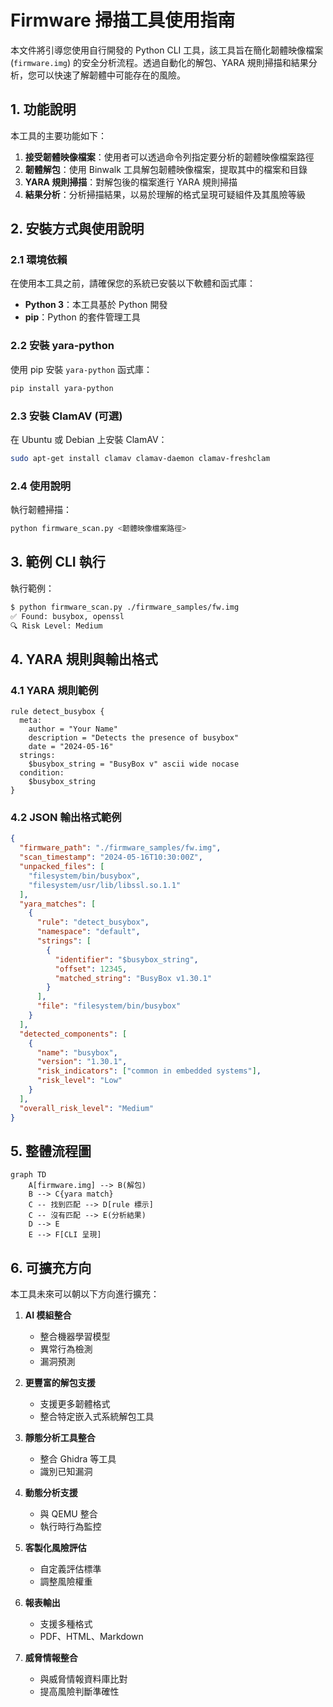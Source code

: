 # Firmware 掃描工具使用指南

本文件將引導您使用自行開發的 Python CLI 工具，該工具旨在簡化韌體映像檔案 (`firmware.img`) 的安全分析流程。透過自動化的解包、YARA 規則掃描和結果分析，您可以快速了解韌體中可能存在的風險。

## 1. 功能說明

本工具的主要功能如下：

1. **接受韌體映像檔案**：使用者可以透過命令列指定要分析的韌體映像檔案路徑
2. **韌體解包**：使用 Binwalk 工具解包韌體映像檔案，提取其中的檔案和目錄
3. **YARA 規則掃描**：對解包後的檔案進行 YARA 規則掃描
4. **結果分析**：分析掃描結果，以易於理解的格式呈現可疑組件及其風險等級

## 2. 安裝方式與使用說明

### 2.1 環境依賴

在使用本工具之前，請確保您的系統已安裝以下軟體和函式庫：

- **Python 3**：本工具基於 Python 開發
- **pip**：Python 的套件管理工具

### 2.2 安裝 yara-python

使用 pip 安裝 `yara-python` 函式庫：

```bash
pip install yara-python
```

### 2.3 安裝 ClamAV (可選)

在 Ubuntu 或 Debian 上安裝 ClamAV：

```bash
sudo apt-get install clamav clamav-daemon clamav-freshclam
```

### 2.4 使用說明

執行韌體掃描：

```bash
python firmware_scan.py <韌體映像檔案路徑>
```

## 3. 範例 CLI 執行

執行範例：

```bash
$ python firmware_scan.py ./firmware_samples/fw.img
✅ Found: busybox, openssl
🔍 Risk Level: Medium
```

## 4. YARA 規則與輸出格式

### 4.1 YARA 規則範例

```yara
rule detect_busybox {
  meta:
    author = "Your Name"
    description = "Detects the presence of busybox"
    date = "2024-05-16"
  strings:
    $busybox_string = "BusyBox v" ascii wide nocase
  condition:
    $busybox_string
}
```

### 4.2 JSON 輸出格式範例

```json
{
  "firmware_path": "./firmware_samples/fw.img",
  "scan_timestamp": "2024-05-16T10:30:00Z",
  "unpacked_files": [
    "filesystem/bin/busybox",
    "filesystem/usr/lib/libssl.so.1.1"
  ],
  "yara_matches": [
    {
      "rule": "detect_busybox",
      "namespace": "default",
      "strings": [
        {
          "identifier": "$busybox_string",
          "offset": 12345,
          "matched_string": "BusyBox v1.30.1"
        }
      ],
      "file": "filesystem/bin/busybox"
    }
  ],
  "detected_components": [
    {
      "name": "busybox",
      "version": "1.30.1",
      "risk_indicators": ["common in embedded systems"],
      "risk_level": "Low"
    }
  ],
  "overall_risk_level": "Medium"
}
```

## 5. 整體流程圖

```mermaid
graph TD
    A[firmware.img] --> B(解包)
    B --> C{yara match}
    C -- 找到匹配 --> D[rule 標示]
    C -- 沒有匹配 --> E(分析結果)
    D --> E
    E --> F[CLI 呈現]
```

## 6. 可擴充方向

本工具未來可以朝以下方向進行擴充：

1. **AI 模組整合**

   - 整合機器學習模型
   - 異常行為檢測
   - 漏洞預測

2. **更豐富的解包支援**

   - 支援更多韌體格式
   - 整合特定嵌入式系統解包工具

3. **靜態分析工具整合**

   - 整合 Ghidra 等工具
   - 識別已知漏洞

4. **動態分析支援**

   - 與 QEMU 整合
   - 執行時行為監控

5. **客製化風險評估**

   - 自定義評估標準
   - 調整風險權重

6. **報表輸出**

   - 支援多種格式
   - PDF、HTML、Markdown

7. **威脅情報整合**
   - 與威脅情報資料庫比對
   - 提高風險判斷準確性
